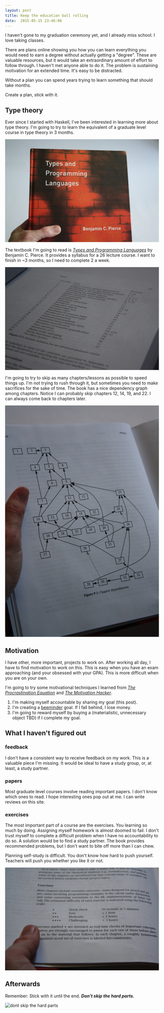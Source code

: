 ```yaml
---
layout: post
title: Keep the education ball rolling
date:  2015-05-15 23:46:06
---
```


I haven't gone to my graduation ceremony yet, and I already miss school. I love taking classes.

There are plans online showing you how you can learn everything you would need to earn a degree without actually getting a "degree". These are valuable resources, but it would take an extraordinary amount of effort to follow through. I haven't met anyone able to do it. The problem is sustaining motivation for an extended time. It's easy to be distracted.

Without a plan you can spend years trying to learn something that should take months. 

Create a plan, stick with it.

## Type theory

Ever since I started with Haskell, I've been interested in learning more about type theory. I'm going to try to learn the equivalent of a graduate level course in type theory in 3 months. 

![types and programming langu](/img/type-theory/typesandprobook.jpg)

The textbook I'm going to read is [_Types and Programming Languages_](http://amzn.to/1Ec868Z) by Benjamin C. Pierce. It provides a syllabus for a 26 lecture course. I want to finish in ~3 months, so I need to complete 2 a week.

![course plan](/img/type-theory/courseplan.jpg)

I'm going to try to skip as many chapters/lessons as possible to speed things up. I'm not trying to rush through it, but sometimes you need to make sacrifices for the sake of time. The book has a nice dependency graph among chapters. Notice I can probably skip chapters 12, 14, 19, and 22. I can always come back to chapters later. 

![dependencies](/img/type-theory/dependencies.jpg)

## Motivation 

I have other, more important, projects to work on. After working all day, I have to find motivation to work on this. This is easy when you have an exam approaching (and your obsessed with your GPA). This is more difficult when you are on your own.

I'm going to try some motivational techniques I learned from [_The Procrastination Equation_](http://amzn.to/1FnRiD7) and [_The Motivation Hacker_](http://amzn.to/1FnRq5A). 

1. I'm making myself accountable by sharing my goal (this post).
2. I'm creating a [beeminder](https://www.beeminder.com) goal. If I fall behind, I lose money.
3. I'm going to reward myself by buying a (materialistic, unnecessary object TBD) if I complete my goal.

## What I haven't figured out

### feedback

I don't have a consistent way to receive feedback on my work. This is a valuable piece I'm missing. It would be ideal to have a study group, or, at least, a study partner. 

### papers

Most graduate level courses involve reading important papers. I don't know which ones to read. I hope interesting ones pop out at me. I can write reviews on this site.

### exercises

The most important part of a course are the exercises. You learning so much by doing. Assigning myself homework is almost doomed to fail. I don't trust myself to complete a difficult problem when I have no accountability to do so. A solution would be to find a study partner. The book provides recommended problems, but I don't want to bite off more than I can chew. 

Planning self-study is difficult. You don't know how hard to push yourself. Teachers will push you whether you like it or not. 

![exercises](/img/type-theory/exercise.jpg)

## Afterwards

Remember: Stick with it until the end. ___Don't skip the hard parts.___

![dont skip the hard parts](/img/type-theory/dontskipthehardparts.jpg)




